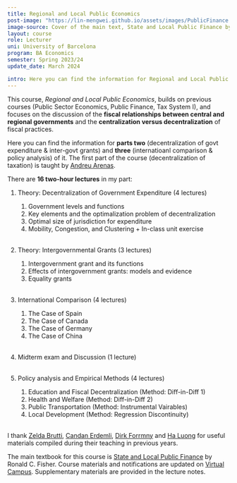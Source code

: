 ```yaml
---
title: Regional and Local Public Economics
post-image: "https://lin-mengwei.github.io/assets/images/PublicFinance.png"
image-source: Cover of the main text, State and Local Public Finance by Ronald Fisher. 
layout: course
role: Lecturer
uni: University of Barcelona
program: BA Economics 
semester: Spring 2023/24
update_date: March 2024

intro: Here you can find the information for Regional and Local Public Economics taught in Spring semester, 2023/24. This is a <b>third-year compulsory course</b> for undergraduate Economics majors at the University of Barcelona.
---
```



This course, *Regional and Local Public Economics*, builds on previous courses (Public Sector Economics, Public Finance, Tax System I), and focuses on the discussion of the <b>fiscal relationships between central and regional governments</b> and the <b>centralization versus decentralization</b> of fiscal practices. 

Here you can find the information for <b>parts two</b> (decentralization of govt expenditure & inter-govt grants) and <b>three</b> (internatioanl comparison & policy analysis) of it. The first part of the course (decentralization of taxation) is taught by [Andreu Arenas](https://sites.google.com/site/andreuarenasweb/home).

There are **16 two-hour lectures** in my part:

1. Theory: Decentralization of Government Expenditure (4 lectures) <br>
	1. Government levels and functions <br>
	2. Key elements and the optimalization problem of decentralization <br>
	3. Optimal size of jurisdiction for expenditure <br>
	4. Mobility, Congestion, and Clustering + In-class unit exercise
<br><br>

2. Theory: Intergovernmental Grants (3 lectures)<br>
	1. Intergovernment grant and its functions <br>
	2. Effects of intergovernment grants: models and evidence <br>
	3. Equality grants
<br><br>

3. International Comparison (4 lectures)<br>
	1. The Case of Spain <br>
	2. The Case of Canada  <br>
	3. The Case of Germany <br>
	4. The Case of China
<br><br>

4. Midterm exam and Discussion (1 lecture) <br><br>

5. Policy analysis and Empirical Methods  (4 lectures)<br>
	1. Education and Fiscal Decentralization (Method: Diff-in-Diff 1)<br>
	2. Health and Welfare (Method: Diff-in-Diff 2)<br>
	3. Public Transportation (Method: Instrumental Vairables)<br>
	4. Local Development (Method: Regression Discontinuity)
<br><br>

I thank [Zelda Brutti](https://sites.google.com/site/zeldabrutti/), [Candan Erdemli](https://candanerdemli.com/), [Dirk Forrmny](http://foremny.eu/) and [Ha Luong](https://haluong.weebly.com/) for useful materials compiled during their teaching in previous years.

The main textbook for this course is [State and Local Public Finance](https://www.routledge.com/State-and-Local-Public-Finance/Fisher/p/book/9780367467234) by Ronald C. Fisher. Course materials and notifications are updated on [Virtual Campus](https://campusvirtual.ub.edu/course/view.php?id=68724). Supplementary materials are provided in the lecture notes.
